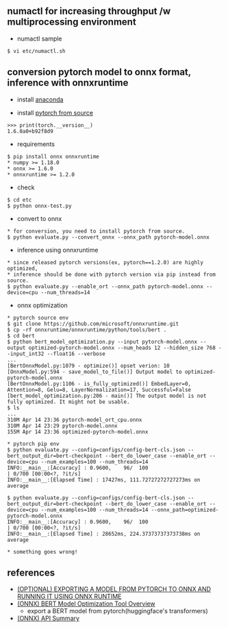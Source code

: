 ## numactl for increasing throughput /w multiprocessing environment 

- numactl sample
```
$ vi etc/numactl.sh
```

## conversion pytorch model to onnx format, inference with onnxruntime

- install [anaconda](https://www.anaconda.com/distribution/#download-section)

- install [pytorch from source](https://github.com/pytorch/pytorch#from-source)
```
>>> print(torch.__version__)
1.6.0a0+b92f8d9
```

- requirements
```
$ pip install onnx onnxruntime
* numpy >= 1.18.0
* onnx >= 1.6.0
* onnxruntime >= 1.2.0
```

- check
```
$ cd etc
$ python onnx-test.py
```

- convert to onnx
```
* for conversion, you need to install pytorch from source.
$ python evaluate.py --convert_onnx --onnx_path pytorch-model.onnx
```

- inference using onnxruntime
```
* since released pytorch versions(ex, pytorch==1.2.0) are highly optimized,
* inference should be done with pytorch version via pip instead from source.
$ python evaluate.py --enable_ort --onnx_path pytorch-model.onnx --device=cpu --num_threads=14
```

- onnx optimization
```
* pytorch source env
$ git clone https://github.com/microsoft/onnxruntime.git
$ cp -rf onnxruntime/onnxruntime/python/tools/bert .
$ cd bert
$ python bert_model_optimization.py --input pytorch-model.onnx --output optimized-pytorch-model.onnx --num_heads 12 --hidden_size 768 --input_int32 --float16 --verbose
...
[BertOnnxModel.py:1079 - optimize()] opset verion: 10
[OnnxModel.py:594 - save_model_to_file()] Output model to optimized-pytorch-model.onnx
[BertOnnxModel.py:1106 - is_fully_optimized()] EmbedLayer=0, Attention=8, Gelu=8, LayerNormalization=17, Successful=False
[bert_model_optimization.py:206 - main()] The output model is not fully optimized. It might not be usable.
$ ls
...
310M Apr 14 23:36 pytorch-model_ort_cpu.onnx
310M Apr 14 23:29 pytorch-model.onnx
155M Apr 14 23:36 optimized-pytorch-model.onnx

* pytorch pip env
$ python evaluate.py --config=configs/config-bert-cls.json --bert_output_dir=bert-checkpoint --bert_do_lower_case --enable_ort --device=cpu --num_examples=100 --num_threads=14
INFO:__main__:[Accuracy] : 0.9600,    96/  100                                                                                                                                                                                          | 0/700 [00:00<?, ?it/s]
INFO:__main__:[Elapsed Time] : 17427ms, 111.72727272727273ms on average

$ python evaluate.py --config=configs/config-bert-cls.json --bert_output_dir=bert-checkpoint --bert_do_lower_case --enable_ort --device=cpu --num_examples=100 --num_threads=14 --onnx_path=optimized-pytorch-model.onnx
INFO:__main__:[Accuracy] : 0.9600,    96/  100                                                                                                                                                                                          | 0/700 [00:00<?, ?it/s]
INFO:__main__:[Elapsed Time] : 28652ms, 224.37373737373738ms on average

* something goes wrong!

```

## references
  - [(OPTIONAL) EXPORTING A MODEL FROM PYTORCH TO ONNX AND RUNNING IT USING ONNX RUNTIME](https://pytorch.org/tutorials/advanced/super_resolution_with_onnxruntime.html)
  - [(ONNX) BERT Model Optimization Tool Overview](https://github.com/microsoft/onnxruntime/tree/master/onnxruntime/python/tools/bert)
    - export a BERT model from pytorch(huggingface's transformers) 
  - [(ONNX) API Summary](https://microsoft.github.io/onnxruntime/python/api_summary.html)
